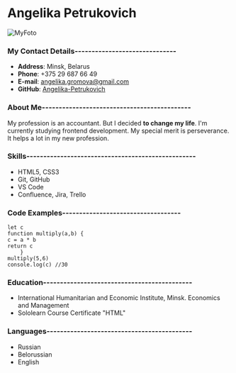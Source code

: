 # Angelika Petrukovich

![MyFoto](https://avatars.githubusercontent.com/u/107077660?v=4)

### My Contact Details------------------------------
* **Address**: Minsk, Belarus
* **Phone**: +375 29 687 66 49
* **E-mail**: angelika.gromova@gmail.com
* **GitHub**: [Angelika-Petrukovich](https://github.com/Angelika-Petrukovich)
  

### About Me--------------------------------------------

My profession is an accountant.  But I decided **to change my life**.  I'm currently studying frontend development.  My special merit is perseverance.  It helps a lot in my new profession.

### Skills--------------------------------------------------
* HTML5, CSS3
* Git, GitHub
* VS Code
* Confluence, Jira, Trello

### Code Examples-----------------------------------
```
let c
function multiply(a,b) {
c = a * b
return c
	}
multiply(5,6)
console.log(c) //30
```

### Education--------------------------------------------
* International Humanitarian and Economic Institute, Minsk.
   Economics and Management
* Sololearn
   Course Certificate "HTML"

### Languages-------------------------------------------
* Russian
* Belorussian
* English

